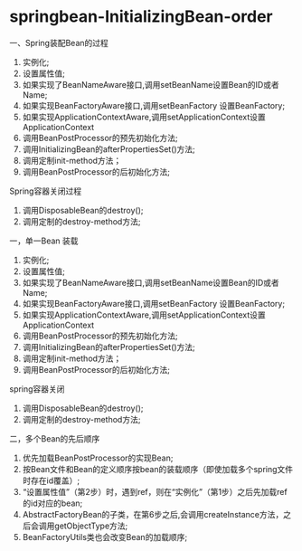 # springbean-InitializingBean-order

一、Spring装配Bean的过程   
  1. 实例化;  
  2. 设置属性值;  
  3. 如果实现了BeanNameAware接口,调用setBeanName设置Bean的ID或者Name;  
  4. 如果实现BeanFactoryAware接口,调用setBeanFactory 设置BeanFactory;  
  5. 如果实现ApplicationContextAware,调用setApplicationContext设置ApplicationContext  
  6. 调用BeanPostProcessor的预先初始化方法;  
  7. 调用InitializingBean的afterPropertiesSet()方法;  
  8. 调用定制init-method方法；  
  9. 调用BeanPostProcessor的后初始化方法;  

Spring容器关闭过程   
  1. 调用DisposableBean的destroy();  
  2. 调用定制的destroy-method方法;


一，单一Bean
  装载
  1. 实例化;  
  2. 设置属性值;  
  3. 如果实现了BeanNameAware接口,调用setBeanName设置Bean的ID或者Name;  
  4. 如果实现BeanFactoryAware接口,调用setBeanFactory 设置BeanFactory;  
  5. 如果实现ApplicationContextAware,调用setApplicationContext设置ApplicationContext  
  6. 调用BeanPostProcessor的预先初始化方法;  
  7. 调用InitializingBean的afterPropertiesSet()方法;  
  8. 调用定制init-method方法；  
  9. 调用BeanPostProcessor的后初始化方法; 

spring容器关闭
  1. 调用DisposableBean的destroy();  
  2. 调用定制的destroy-method方法;
 
二，多个Bean的先后顺序
  1. 优先加载BeanPostProcessor的实现Bean;
  2. 按Bean文件和Bean的定义顺序按bean的装载顺序（即使加载多个spring文件时存在id覆盖）;
  3. “设置属性值”（第2步）时，遇到ref，则在“实例化”（第1步）之后先加载ref的id对应的bean;
  4. AbstractFactoryBean的子类，在第6步之后,会调用createInstance方法，之后会调用getObjectType方法;
  5. BeanFactoryUtils类也会改变Bean的加载顺序;

